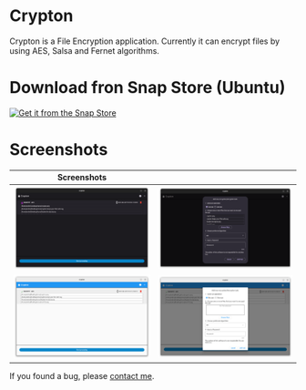 # Crypton

Crypton is a File Encryption application. Currently it can encrypt files by using AES, Salsa and Fernet algorithms.

# Download fron Snap Store (Ubuntu)

[![Get it from the Snap Store](https://snapcraft.io/static/images/badges/en/snap-store-black.svg)](https://snapcraft.io/crypton)

# Screenshots

|                 Screenshots                 |                                             |
| :-----------------------------------------: | :-----------------------------------------: |
| <img src="screenshots/s1.png" width="250"/> | <img src="screenshots/s2.png" width="250"/> |
| <img src="screenshots/s3.png" width="250"/> | <img src="screenshots/s4.png" width="250"/> |

If you found a bug, please [contact me](http://andre-i.eu/#contactme).
